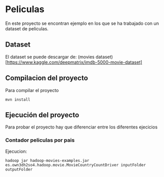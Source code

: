 # Peliculas
En este proyecto se encontran ejemplo en los que se ha trabajado con un dataset de peliculas.

## Dataset
El dataset se puede descargar de: (movies dataset)[https://www.kaggle.com/deepmatrix/imdb-5000-movie-dataset]

## Compilacion del proyecto
Para compilar el proyecto
```
mvn install
```

## Ejecución del proyecto
Para probar el proyecto hay que diferenciar entre los diferentes ejecicios

### Contador peliculas por pais
Ejecucion:
```
hadoop jar hadoop-movies-examples.jar es.own3dh2so4.hadoop.movie.MovieCountryCountDriver inputFolder outputFolder
```
